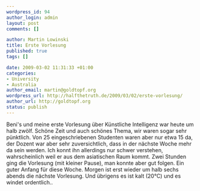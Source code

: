 ```yaml
--- 
wordpress_id: 94
author_login: admin
layout: post
comments: []

author: Martin Lowinski
title: Erste Vorlesung
published: true
tags: []

date: 2009-03-02 11:31:33 +01:00
categories: 
- University
- Australia
author_email: martin@goldtopf.org
wordpress_url: http://halfthetruth.de/2009/03/02/erste-vorlesung/
author_url: http://goldtopf.org
status: publish
---
```

Beni's und meine erste Vorlesung &uuml;ber K&uuml;nstliche Intelligenz war heute um halb zw&ouml;lf. Sch&ouml;ne Zeit und auch sch&ouml;nes Thema, wir waren sogar sehr p&uuml;nktlich. Von 25 eingeschriebenen Studenten waren aber nur etwa 15 da, der Dozent war aber sehr zuversichtlich, dass in der n&auml;chste Woche mehr da sein werden. Ich konnt ihn allerdings nur schwer verstehen, wahrscheinlich weil er aus dem asiatischen Raum kommt.
Zwei Stunden ging die Vorlesung (mit kleiner Pause), man konnte aber gut folgen. Ein guter Anfang f&uuml;r diese Woche. Morgen ist erst wieder um halb sechs abends die n&auml;chste Vorlesung. Und &uuml;brigens es ist kalt (20&deg;C) und es windet ordentlich..
